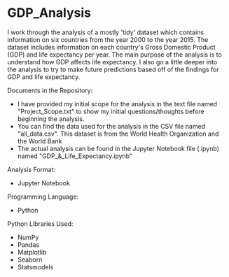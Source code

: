 # GDP_Analysis
I work through the analysis of a mostly 'tidy' dataset which contains information on six countries from the year 2000 to the year 2015.  The dataset includes information on each country's Gross Domestic Product (GDP) and life expectancy per year.  The main purpose of the analysis is to understand how GDP affects life expectancy.  I also go a little deeper into the analysis to try to make future predictions based off of the findings for GDP and life expectancy.

Documents in the Repository:

- I have provided my initial scope for the analysis in the text file named "Project_Scope.txt" to show my initial questions/thoughts before beginning the analysis.
- You can find the data used for the analysis in the CSV file named "all_data.csv".  This dataset is from the World Health Organization and the World Bank
- The actual analysis can be found in the Jupyter Notebook file (.ipynb) named "GDP_&\_Life_Expectancy.ipynb"

Analysis Format:

- Jupyter Notebook

Programming Language:

- Python 

Python Libraries Used:

- NumPy
- Pandas
- Matplotlib
- Seaborn
- Statsmodels
